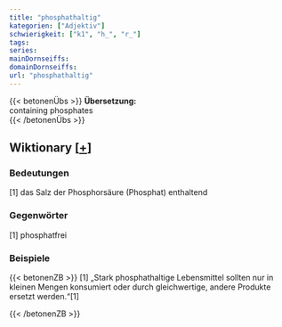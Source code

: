 ```yaml
---
title: "phosphathaltig"
kategorien: ["Adjektiv"]
schwierigkeit: ["k1", "h_", "r_"]
tags:
series:
mainDornseiffs:
domainDornseiffs:
url: "phosphathaltig"
---
```


{{< betonenÜbs >}}
**Übersetzung:**  
containing phosphates  
{{< /betonenÜbs >}}

## Wiktionary [[+](https://de.wiktionary.org/wiki/phosphathaltig)]

### Bedeutungen
[1] das Salz der Phosphorsäure (Phosphat) enthaltend  

### Gegenwörter
[1] phosphatfrei  

### Beispiele
{{< betonenZB >}}
[1] „Stark phosphathaltige Lebensmittel sollten nur in kleinen Mengen konsumiert oder durch gleichwertige, andere Produkte ersetzt werden.“[1]  

{{< /betonenZB >}}

